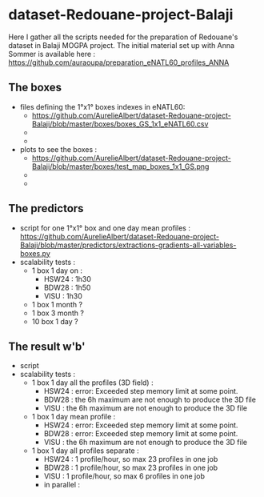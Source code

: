 # dataset-Redouane-project-Balaji

Here I gather all the scripts needed for the preparation of Redouane's dataset in Balaji MOGPA project.
The initial material set up with Anna Sommer is available here : https://github.com/auraoupa/preparation_eNATL60_profiles_ANNA

## The boxes 

  - files defining the 1°x1° boxes indexes in eNATL60:
    - https://github.com/AurelieAlbert/dataset-Redouane-project-Balaji/blob/master/boxes/boxes_GS_1x1_eNATL60.csv
    - 
    -
  - plots to see the boxes :
    - https://github.com/AurelieAlbert/dataset-Redouane-project-Balaji/blob/master/boxes/test_map_boxes_1x1_GS.png
    -
    -
  
## The predictors

  - script for one 1°x1° box and one day mean profiles : https://github.com/AurelieAlbert/dataset-Redouane-project-Balaji/blob/master/predictors/extractions-gradients-all-variables-boxes.py
  - scalability tests :
    - 1 box 1 day on :
       - HSW24 : 1h30
       - BDW28 :  1h50
       - VISU : 1h30
    - 1 box 1 month ?
    - 1 box 3 month ?
    - 10 box 1 day ?
    
## The result w'b'

  - script
  - scalability tests :
     - 1 box 1 day all the profiles (3D field) :
       - HSW24 :  error: Exceeded step memory limit at some point.
       - BDW28 : the 6h maximum are not enough to produce the 3D file
       - VISU : the 6h maximum are not enough to produce the 3D file
     - 1 box 1 day mean profile :
       - HSW24 : error: Exceeded step memory limit at some point.
       - BDW28 : error: Exceeded step memory limit at some point.  
       - VISU : the 6h maximum are not enough to produce the 3D file       
     - 1 box 1 day all profiles separate :
       - HSW24 : 1 profile/hour, so max 23 profiles in one job
       - BDW28 : 1 profile/hour, so max 23 profiles in one job
       - VISU : 1 profile/hour, so max 6 profiles in one job
       - in parallel : 
     
    
